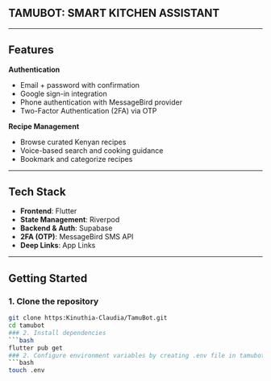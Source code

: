 ## TAMUBOT: SMART KITCHEN ASSISTANT

---

##  Features

**Authentication**
  - Email + password with confirmation  
  - Google sign-in integration  
  - Phone authentication with MessageBird provider  
  - Two-Factor Authentication (2FA) via OTP  

**Recipe Management**
  - Browse curated Kenyan recipes  
  - Voice-based search and cooking guidance 
  - Bookmark and categorize recipes  

---

## Tech Stack

- **Frontend**: Flutter  
- **State Management**: Riverpod  
- **Backend & Auth**: Supabase  
- **2FA (OTP)**: MessageBird SMS API  
- **Deep Links**: App Links  
 

---

##  Getting Started

### 1. Clone the repository
```bash
git clone https:Kinuthia-Claudia/TamuBot.git
cd tamubot
### 2. Install dependencies
```bash
flutter pub get
### 2. Configure environment variables by creating .env file in tamubot folder
```bash
touch .env




